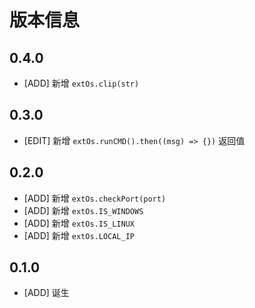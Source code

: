 # 版本信息
## 0.4.0
* [ADD] 新增 `extOs.clip(str)`

## 0.3.0
* [EDIT] 新增 `extOs.runCMD().then((msg) => {})` 返回值

## 0.2.0
* [ADD] 新增 `extOs.checkPort(port)`
* [ADD] 新增 `extOs.IS_WINDOWS`
* [ADD] 新增 `extOs.IS_LINUX`
* [ADD] 新增 `extOs.LOCAL_IP`

## 0.1.0
* [ADD] 诞生
